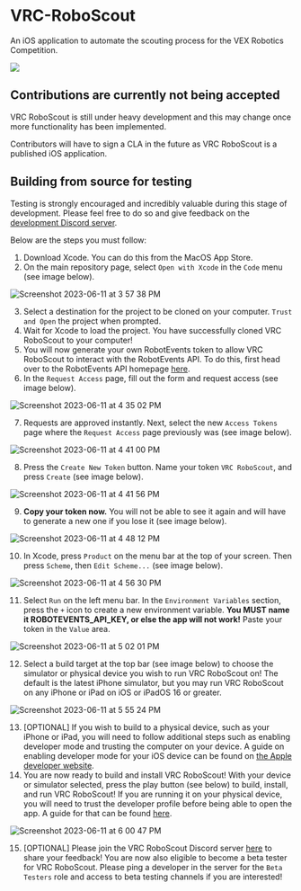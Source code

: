 # VRC-RoboScout
An iOS application to automate the scouting process for the VEX Robotics Competition.

[![](https://dcbadge.vercel.app/api/server/7b9qcMhVnW)](https://discord.gg/7b9qcMhVnW)

## Contributions are currently not being accepted
VRC RoboScout is still under heavy development and this may change once more functionality has been implemented.

Contributors will have to sign a CLA in the future as VRC RoboScout is a published iOS application.

## Building from source for testing
Testing is strongly encouraged and incredibly valuable during this stage of development. Please feel free to do so and give feedback on the [development Discord server](https://discord.gg/7b9qcMhVnW).

Below are the steps you must follow:

1. Download Xcode. You can do this from the MacOS App Store.
2. On the main repository page, select `Open with Xcode` in the `Code` menu (see image below).

![Screenshot 2023-06-11 at 3 57 38 PM](https://github.com/SunkenSplash/VRC-RoboScout/assets/62484109/1a227b72-5274-4d1c-927e-bdc96e96c637)

3. Select a destination for the project to be cloned on your computer. `Trust and Open` the project when prompted.
4. Wait for Xcode to load the project. You have successfully cloned VRC RoboScout to your computer!
5. You will now generate your own RobotEvents token to allow VRC RoboScout to interact with the RobotEvents API. To do this, first head over to the RobotEvents API homepage [here](https://www.robotevents.com/api/v2).
6. In the `Request Access` page, fill out the form and request access (see image below).

![Screenshot 2023-06-11 at 4 35 02 PM](https://github.com/SunkenSplash/VRC-RoboScout/assets/62484109/c5eed9b0-61e1-4795-ac7e-e33493d232fe)

7. Requests are approved instantly. Next, select the new `Access Tokens` page where the `Request Access` page previously was (see image below).

![Screenshot 2023-06-11 at 4 41 00 PM](https://github.com/SunkenSplash/VRC-RoboScout/assets/62484109/5b86baa9-d1fa-4bb3-9d63-ef4984750baf)

8.  Press the `Create New Token` button. Name your token `VRC RoboScout`, and press `Create` (see image below).

![Screenshot 2023-06-11 at 4 41 56 PM](https://github.com/SunkenSplash/VRC-RoboScout/assets/62484109/91fbd829-5c67-4636-ad0a-bc554a8c1e29)

9. **Copy your token now.** You will not be able to see it again and will have to generate a new one if you lose it (see image below).

![Screenshot 2023-06-11 at 4 48 12 PM](https://github.com/SunkenSplash/VRC-RoboScout/assets/62484109/2e09f1bb-0e9f-4c6a-b107-066815142b36)

10. In Xcode, press `Product` on the menu bar at the top of your screen. Then press `Scheme`, then `Edit Scheme...` (see image below).

![Screenshot 2023-06-11 at 4 56 30 PM](https://github.com/SunkenSplash/VRC-RoboScout/assets/62484109/ddc1852d-58ab-425a-8805-bcc538c02ecc)

11. Select `Run` on the left menu bar. In the `Environment Variables` section, press the `+` icon to create a new environment variable. **You MUST name it ROBOTEVENTS_API_KEY, or else the app will not work!** Paste your token in the `Value` area.

![Screenshot 2023-06-11 at 5 02 01 PM](https://github.com/SunkenSplash/VRC-RoboScout/assets/62484109/ce807ea0-ee4e-4a9e-8740-143f7e99f276)

12. Select a build target at the top bar (see image below) to choose the simulator or physical device you wish to run VRC RoboScout on! The default is the latest iPhone simulator, but you may run VRC RoboScout on any iPhone or iPad on iOS or iPadOS 16 or greater.

![Screenshot 2023-06-11 at 5 55 24 PM](https://github.com/SunkenSplash/VRC-RoboScout/assets/62484109/a6e9abe3-3cad-44b1-9e39-520626ec8b5e)

13. [OPTIONAL] If you wish to build to a physical device, such as your iPhone or iPad, you will need to follow additional steps such as enabling developer mode and trusting the computer on your device. A guide on enabling developer mode for your iOS device can be found on [the Apple developer website](https://developer.apple.com/documentation/xcode/enabling-developer-mode-on-a-device).
14. You are now ready to build and install VRC RoboScout! With your device or simulator selected, press the play button (see below) to build, install, and run VRC RoboScout! If you are running it on your physical device, you will need to trust the developer profile before being able to open the app. A guide for that can be found [here](https://osxdaily.com/2021/05/07/how-to-trust-an-app-on-iphone-ipad-to-fix-untrusted-developer-message/).

![Screenshot 2023-06-11 at 6 00 47 PM](https://github.com/SunkenSplash/VRC-RoboScout/assets/62484109/d765223e-d815-4d73-9f0b-0f87747e5eff)

15. [OPTIONAL] Please join the VRC RoboScout Discord server [here](https://discord.gg/7b9qcMhVnW) to share your feedback! You are now also eligible to become a beta tester for VRC RoboScout. Please ping a developer in the server for the `Beta Testers` role and access to beta testing channels if you are interested!

